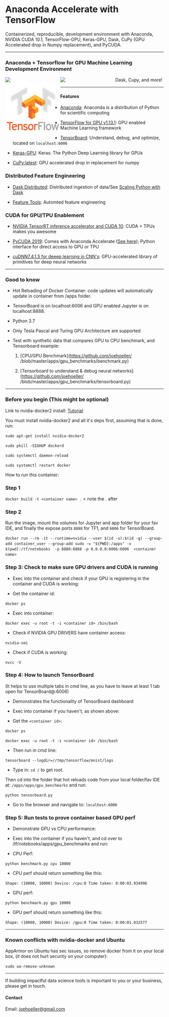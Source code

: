 # Anaconda Accelerate with TensorFlow #

Containerized, reproducible, development environment with Anaconda, NVIDIA CUDA 10.1, TensorFlow-GPU, Keras-GPU, Dask, CuPy (GPU Accelerated drop in Numpy replacement), and PyCUDA. 

-----------------------------------


### Anaconda + Tensorflow for GPU Machine Learning Development Environment ###

<img align="left" src="https://avatars2.githubusercontent.com/u/1158637?s=200&v=4" width="175" height="auto" />
<img align="left" src="https://avatars2.githubusercontent.com/u/1728152?s=200&v=4" width="175" height="auto" />
<img align="left" src="https://raw.githubusercontent.com/github/explore/80688e429a7d4ef2fca1e82350fe8e3517d3494d/topics/tensorflow/tensorflow.png" width="175" height="auto" />

<p>Dask, Cupy, and more!</p>

-----------------------------------

#### Features ####

* [Anaconda](https://www.anaconda.com/why-anaconda/): Anaconda is a distribution of Python for scientific computing

* [TensorFlow for GPU v1.13.1](https://www.tensorflow.org/install/gpu): GPU enabled Machine Learning framework 

* [TensorBoard](https://www.datacamp.com/community/tutorials/tensorboard-tutorial): Understand, debug, and optimize, located on ` localhost:6006  `

* [Keras-GPU](https://keras.io/): Keras: The Python Deep Learning library for GPUs

* [CuPy:latest](https://cupy.chainer.org/): GPU accelerated drop in replacement for numpy


### Distributed Feature Engineering 

* [Dask Distributed](https://dask.org/): Distributed ingestion of data/See [Scaling Python with Dask](https://www.slideshare.net/secret/fi010O0yhOEqZi)

* [Feature Tools](https://docs.featuretools.com/): Automted feature engineering


### CUDA for GPU/TPU Enablement

* [NVIDIA TensorRT inference accelerator and CUDA 10](https://developer.nvidia.com/tensorrt): CUDA + TPUs makes you awesome

* [PyCUDA 2019](https://mathema.tician.de/software/pycuda/): Comes with Anaconda Accelerate ([See here](https://www.scivision.dev/install-cuda-accelerate-for-anaconda-python/)); Python interface for direct access to GPU or TPU

* [cuDNN7.4.1.5 for deeep learning in CNN's](https://developer.nvidia.com/cudnn): GPU-accelerated library of primitives for deep neural networks

-----------------------------------------------------------

### Good to know
* Hot Reloading of Docker Container: code updates will automatically update in container from /apps folder.
* TensorBoard is on localhost:6006 and GPU enabled Jupyter is on localhost:8888.
* Python 3.7
* Only Tesla Pascal and Turing GPU Architecture are supported 
* Test with synthetic data that compares GPU to CPU benchmark, and Tensorboard example:
   
   1. [CPU/GPU Benchmark](https://github.com/joehoeller/ /blob/master/apps/gpu_benchmarks/benchmark.py)
   
   2. [Tensorboard to understand & debug neural networks](https://github.com/joehoeller/ /blob/master/apps/gpu_benchmarks/tensorboard.py)


-------------------------------------------------------------

### Before you begin (This might be optional) ###

Link to nvidia-docker2 install: [Tutorial](https://medium.com/@sh.tsang/docker-tutorial-5-nvidia-docker-2-0-installation-in-ubuntu-18-04-cb80f17cac65)

You must install nvidia-docker2 and all it's deps first, assuming that is done, run:


 ` sudo apt-get install nvidia-docker2 `
 
 ` sudo pkill -SIGHUP dockerd `
 
 ` sudo systemctl daemon-reload `
 
 ` sudo systemctl restart docker `
 

How to run this container:


### Step 1 ###

` docker build -t <container name> . `  < note the . after <container name>


### Step 2 ###

Run the image, mount the volumes for Jupyter and app folder for your fav IDE, and finally the expose ports `8888` for TF1, and `6006` for TensorBoard.


` docker run --rm -it --runtime=nvidia --user $(id -u):$(id -g) --group-add container_user --group-add sudo -v "${PWD}:/apps" -v $(pwd):/tf/notebooks  -p 8888:8888 -p 0.0.0.0:6006:6006  <container name> `


### Step 3: Check to make sure GPU drivers and CUDA is running ###

- Exec into the container and check if your GPU is registering in the container and CUDA is working:

- Get the container id:

` docker ps `

- Exec into container:

` docker exec -u root -t -i <container id> /bin/bash `

- Check if NVIDIA GPU DRIVERS have container access:

` nvidia-smi `

- Check if CUDA is working:

` nvcc -V `


### Step 4: How to launch TensorBoard ###

(It helps to use multiple tabs in cmd line, as you have to leave at least 1 tab open for TensorBoard@:6006)

- Demonstrates the functionality of TensorBoard dashboard


- Exec into container if you haven't, as shown above:


- Get the `<container id>`:
 

` docker ps `


` docker exec -u root -t -i <container id> /bin/bash `


- Then run in cmd line:


` tensorboard --logdir=//tmp/tensorflow/mnist/logs `


- Type in: ` cd / ` to get root.

Then cd into the folder that hot reloads code from your local folder/fav IDE at: `/apps/apps/gpu_benchmarks` and run:


` python tensorboard.py `


- Go to the browser and navigate to: ` localhost:6006 `



### Step 5: Run tests to prove container based GPU perf ###

- Demonstrate GPU vs CPU performance:

- Exec into the container if you haven't, and cd over to /tf/notebooks/apps/gpu_benchmarks and run:

- CPU Perf:

` python benchmark.py cpu 10000 `

- CPU perf should return something like this:

`Shape: (10000, 10000) Device: /cpu:0
Time taken: 0:00:03.934996`

- GPU perf:

` python benchmark.py gpu 10000 `

- GPU perf should return something like this:

`Shape: (10000, 10000) Device: /gpu:0
Time taken: 0:00:01.032577`


--------------------------------------------------


### Known conflicts with nvidia-docker and Ubuntu ###

AppArmor on Ubuntu has sec issues, so remove docker from it on your local box, (it does not hurt security on your computer):

` sudo aa-remove-unknown `

--------------------------------------------------

If building impactful data science tools is important to you or your business, please get in touch.

#### Contact
Email: joehoeller@gmail.com




